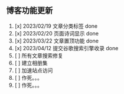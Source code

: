 ## 博客功能更新
1. [x] 2023/02/19 文章分类标签 done
2. [x] 2023/02/20 页面诗词显示 done
3. [x] 2023/03/22 文章置顶功能 done  
4. [x] 2023/04/12 提交谷歌搜索引擎收录 done
5. [ ] 所有文章搜索修复
6. [ ] 建立相册集
7. [ ] 加速站点访问
8. [ ] 作死。。。
9. [ ] 作死。。。


